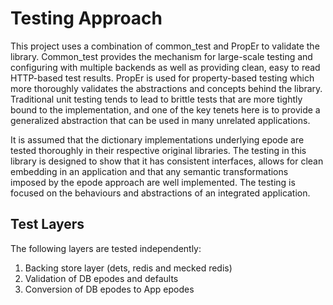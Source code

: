 Testing Approach
================

This project uses a combination of common_test and PropEr to validate the library. Common_test provides the mechanism for large-scale testing and configuring with multiple backends as well as providing clean, easy to read HTTP-based test results. PropEr is used for property-based testing which more thoroughly validates the abstractions and concepts behind the library. Traditional unit testing tends to lead to brittle tests that are more tightly bound to the implementation, and one of the key tenets here is to provide a generalized abstraction that can be used in many unrelated applications.

It is assumed that the dictionary implementations underlying epode are tested thoroughly in their respective original libraries. The testing in this library is designed to show that it has consistent interfaces, allows for clean embedding in an application and that any semantic transformations imposed by the epode approach are well implemented. The testing is focused on the behaviours and abstractions of an integrated application.

Test Layers
-----------

The following layers are tested independently:

  1. Backing store layer (dets, redis and mecked redis)
  2. Validation of DB epodes and defaults
  3. Conversion of DB epodes to App epodes

